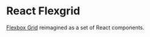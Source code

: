 # React Flexgrid

[Flexbox Grid][] reimagined as a set of React components.

[Flexbox Grid]: http://flexboxgrid.com/
